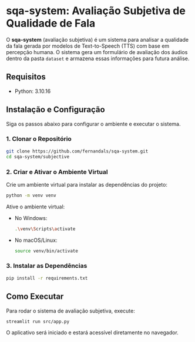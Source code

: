 # sqa-system: Avaliação Subjetiva de Qualidade de Fala

O **sqa-system** (avaliação subjetiva) é um sistema para analisar a qualidade da fala gerada por modelos de Text-to-Speech (TTS) com base em percepção humana. O sistema gera um formulário de avaliação dos áudios dentro da pasta `dataset` e armazena essas informações para futura análise.

## Requisitos

- Python: 3.10.16

## Instalação e Configuração

Siga os passos abaixo para configurar o ambiente e executar o sistema.

### 1. Clonar o Repositório

```bash
git clone https://github.com/fernandals/sqa-system.git
cd sqa-system/subjective
```

### 2. Criar e Ativar o Ambiente Virtual

Crie um ambiente virtual para instalar as dependências do projeto:

```bash
python -m venv venv
```

Ative o ambiente virtual:

- No Windows:

  ```bash
  .\venv\Scripts\activate
  ```

- No macOS/Linux:

  ```bash
  source venv/bin/activate
  ```

### 3. Instalar as Dependências

```bash
pip install -r requirements.txt
```

## Como Executar

Para rodar o sistema de avaliação subjetiva, execute:

```bash
streamlit run src/app.py
```

O aplicativo será iniciado e estará acessível diretamente no navegador.
